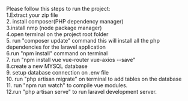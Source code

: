 Please follow this steps to run the project:<br>
1.Extract your zip file<br>
2. install composer(PHP dependency manager)<br>
3.install nmp (node package manager)<br>
4.open terminal on the project root folder<br>
5. run "composer update" command this will install all the php dependencies for the laravel application<br>
6.run "npm install" command on terminal<br>
7. run "npm install vue vue-router vue-axios --save"<br>
8.create a new MYSQL database<br>
9. setup database connection on .env file<br>
10. run "php artisan migrate" on terminal to add tables on the database<br>
11. run "npm run watch" to compile vue modules.<br>
12.run "php artisan serve" to run laravel development server.<br>
